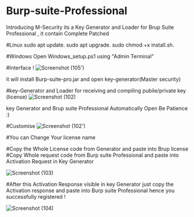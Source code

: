 # Burp-suite-Professional
Introducing M-Security its a Key Generator and Loader for Brup Suite Professional , it contain Complete Patched

#Linux
sudo apt update.
sudo apt upgrade.
sudo chmod +x install.sh.

#Windows
Open Windows_setup.ps1 using "Admin Terminal"

#Interface !
![Screenshot (105')](https://user-images.githubusercontent.com/107274773/206928660-ca0c1ec2-535b-4671-b192-6600ba8ad2fa.png)

it will install Burp-suite-pro.jar and open key-generator(Master security)

#key-Generator and Loader for receiving and compiling pubile/private key (license)
![Screenshot (102)](https://user-images.githubusercontent.com/107274773/206928861-138def53-d63a-411a-806a-9c34cf4487be.png)

key Generator and Brup suite Professional Automatically Open
Be Patience :)


#Customise
![Screenshot (102')](https://user-images.githubusercontent.com/107274773/206929579-682a246a-e6a1-40a4-b713-c2aab73caa78.png)

#You can Change Your license name

#Copy the Whole License code from Generator and paste into Brup license
#Copy Whole request code from Burp suite Professional and paste into Activation Request in Key Generator

![Screenshot (103)](https://user-images.githubusercontent.com/107274773/206929190-99f25688-32bb-469f-88ba-a6bfd9399bbe.png)

#After this Activation Response visible in key Generator
just copy the Activation response and paste into Burp suite Professional
hence you successfully registered !

![Screenshot (104)](https://user-images.githubusercontent.com/107274773/206929419-de606b90-6cc0-45fa-b8df-cc902748971b.png)
